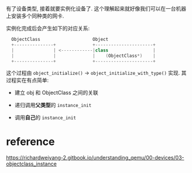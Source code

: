 
有了设备类型, 接着就要实例化设备了. 这个理解起来就好像我们可以在一台机器上安装多个同种类的网卡. 

实例化完成后会产生如下的对应关系: 

```cpp
  ObjectClass                    Object
  +---------------+              +----------------------+
  |               | <------------|class                 |
  |               |              |    (ObjectClass*)    |
  +---------------+              +----------------------+
```

这个过程由 `object_initialize()` -> `object_initialize_with_type()` 实现. 其过程实在有点简单: 

* 建立 obj 和 ObjectClass 之间的关联

* 递归调用**父类型**的 `instance_init`

* 调用**自己**的 `instance_init`

# reference

https://richardweiyang-2.gitbook.io/understanding_qemu/00-devices/03-objectclass_instance